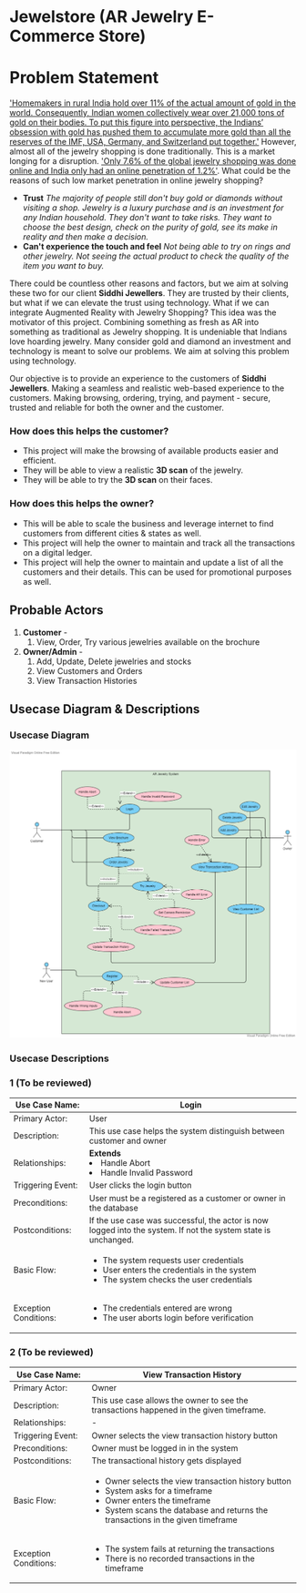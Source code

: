 # Jewelstore (AR Jewelry E-Commerce Store)
# Problem Statement
['Homemakers in rural India hold over 11% of the actual amount of gold in the world. Consequently, Indian women collectively wear over 21,000 tons of gold on their bodies. To put this figure into perspective, the Indians’ obsession with gold has pushed them to accumulate more gold than all the reserves of the IMF, USA, Germany, and Switzerland put together.'](https://blog.novemgold.com/interesting-fact-indian-housewives-hold-11-of-the-worlds-gold/) However, almost all of the jewelry shopping is done traditionally. This is a market longing for a disruption. ['Only 7.6% of the global jewelry shopping was done online and India only had an online penetration of 1.2%'](https://retailjewellerindia.com/how-big-is-the-online-jewellery-market-in-india/). What could be the reasons of such low market penetration in online jewelry shopping? 

 - **Trust**
 *The majority of people still don't buy gold or diamonds without visiting a shop. Jewelry is a luxury purchase and is an investment for any Indian household. They don't want to take risks. They want to choose the best design, check on the purity of gold, see its make in reality and then make a decision.*
 - **Can't experience the touch and feel**
 *Not being able to try on rings and other jewelry. Not seeing the actual product to check the quality of the item you want to buy.*
 
 There could be countless other reasons and factors, but we aim at solving these two for our client **Siddhi Jewellers**. They are trusted by their clients, but what if we can elevate the trust using technology. What if we can integrate Augmented Reality with Jewelry Shopping? This idea was the motivator of this project. Combining something as fresh as AR into something as traditional as Jewelry shopping. It is undeniable that Indians love hoarding jewelry. Many consider gold and diamond an investment and technology is meant to solve our problems. We aim at solving this problem using technology. 

Our objective is to provide an experience to the customers of **Siddhi Jewellers**. Making a seamless and realistic web-based experience to the customers. Making browsing, ordering, trying, and payment - secure, trusted and reliable for both the owner and the customer. 

### How does this helps the customer?
- This project will make the browsing of available products easier and efficient. 
- They will be able to view a realistic **3D scan** of the jewelry.
- They will be able to try the **3D scan** on their faces.

### How does this helps the owner?
- This will be able to scale the business and leverage internet to find customers from different cities & states as well.
- This project will help the owner to maintain and track all the transactions on a digital ledger.
- This project will help the owner to maintain and update a list of all the customers and their details. This can be used for promotional purposes as well.
## Probable Actors

1.  **Customer** -
    1.  View, Order, Try various jewelries available on the brochure
2.  **Owner/Admin** -
    1.  Add, Update, Delete jewelries and stocks
    2.  View Customers and Orders
    3.  View Transaction Histories

## Usecase Diagram & Descriptions

### Usecase Diagram
![AR Jewelry System](AR%20Jewelry%20System%20(1).vpd.png)

### Usecase Descriptions

### 1 (To be reviewed)

| Use Case Name:        	|   Login	|
|-----------------------	|---	|
| Primary Actor:            	|   User	|
| Description:            	|   This use case helps the system distinguish between customer and owner	|
| Relationships:            	|   <ui>**Extends** <li>Handle Abort </li> <li> Handle Invalid Password 	|
| Triggering Event:     	|   User clicks the login button	|
| Preconditions:        	| User must be a registered as a customer or owner in the database
| Postconditions:       	|   If the use case was successful, the actor is now logged into the system. If not the system state is unchanged.	|
| Basic Flow:   	|  <ul><li>The system requests user credentials </li><li>User enters the credentials in the system</li><li>The system checks the user credentials</li></ul> 	|
| Exception Conditions: 	|   <ul><li>The credentials entered are wrong</li> <li> The user aborts login before verification|

### 2 (To be reviewed)

| Use Case Name:        	|   View Transaction History	|
|-----------------------	|---	|
| Primary Actor:            	|   Owner	|
| Description:            	|   This use case allows the owner to see the transactions happened in the given timeframe. 	|
| Relationships:            	|   -	|
| Triggering Event:     	|   Owner selects the view transaction history button |
| Preconditions:        	| Owner must be logged in in the system
| Postconditions:       	| The transactional history gets displayed |
| Basic Flow:   	|  <ul><li>Owner selects the view transaction history button</li><li>System asks for a timeframe </li><li>Owner enters the timeframe </li><li>System scans the database and returns the transactions in the given timeframe</ul> 	|
| Exception Conditions: 	|   <ul><li>The system fails at returning the transactions</li> <li>There is no recorded transactions in the timeframe|
